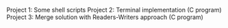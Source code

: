 Project 1: Some shell scripts 
Project 2: Terminal implementation (C program)
Project 3: Merge solution with Readers-Writers approach (C program)
